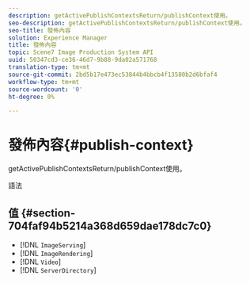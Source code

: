 ```yaml
---
description: getActivePublishContextsReturn/publishContext使用。
seo-description: getActivePublishContextsReturn/publishContext使用。
seo-title: 發佈內容
solution: Experience Manager
title: 發佈內容
topic: Scene7 Image Production System API
uuid: 50347cd3-ce36-46d7-9b88-9da02a571768
translation-type: tm+mt
source-git-commit: 2bd5b17e473ec53844b4bbcb4f13580b2d6bfaf4
workflow-type: tm+mt
source-wordcount: '0'
ht-degree: 0%

---
```



# 發佈內容{#publish-context}

getActivePublishContextsReturn/publishContext使用。

語法

## 值 {#section-704faf94b5214a368d659dae178dc7c0}

* [!DNL `ImageServing`]
* [!DNL `ImageRendering`]
* [!DNL `Video`]
* [!DNL `ServerDirectory`]

